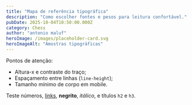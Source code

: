 ```yaml
---
title: "Mapa de referência tipográfica"
description: "Como escolher fontes e pesos para leitura confortável."
pubDate: 2025-10-04T10:50:00.000Z
category: Chess
author: "antonio maluf"
heroImage: /images/placeholder-card.svg
heroImageAlt: "Amostras tipográficas"
---
```


Pontos de atenção:

- Altura-x e contraste do traço;
- Espaçamento entre linhas (`line-height`);
- Tamanho mínimo de corpo em mobile.

Teste números, [links](/), **negrito**, _itálico_, e títulos `h2` e `h3`.